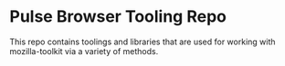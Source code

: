 # Pulse Browser Tooling Repo

This repo contains toolings and libraries that are used for working with mozilla-toolkit via a variety of methods.
